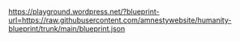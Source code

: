 https://playground.wordpress.net/?blueprint-url=https://raw.githubusercontent.com/amnestywebsite/humanity-blueprint/trunk/main/blueprint.json
